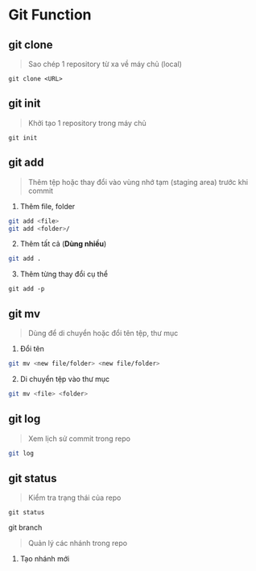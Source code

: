 # Git Function 
git clone 
-
> Sao chép 1 repository từ xa về máy chủ (local)
```
git clone <URL>
```
git init
-
> Khởi tạo 1 repository trong máy chủ 
```
git init
```
git add
-
> Thêm tệp hoặc thay đổi vào vùng nhớ tạm (staging area) trước khi commit 
1. Thêm file, folder
```bash
git add <file>
git add <folder>/
```
2. Thêm tất cả (**Dùng nhiều**)
```bash
git add .
```
3. Thêm từng thay đổi cụ thể 
```
git add -p
```
git mv
-
> Dùng để di chuyển hoặc đổi tên tệp, thư mục
1. Đổi tên
```bash
git mv <new file/folder> <new file/folder>
```
2. Di chuyển tệp vào thư mục
```bash 
git mv <file> <folder>
```
git log
-
> Xem lịch sử commit trong repo
```bash
git log
```
git status 
-
> Kiểm tra trạng thái của repo
```
git status
```
git branch 
> Quản lý các nhánh trong repo
1. Tạo nhánh mới

